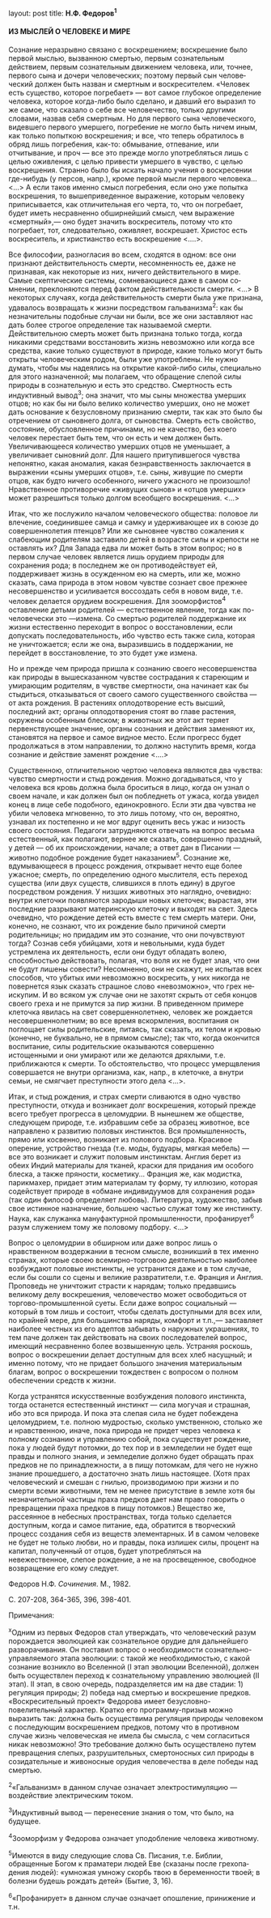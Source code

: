 layout: post
title: **Н.Ф. Федоров<sup>**1**</sup>**

#### **ИЗ МЫСЛЕЙ О ЧЕЛОВЕКЕ И МИРЕ**

Сознание неразрывно связано с воскрешением; воскрешение было первой
мыслью, вызванною смертью, первым сознательным действием, первым
сознательным движением человека, или, точнее, первого сына и дочери
человеческих; поэтому первый сын челове­ческий должен быть назван и
смертным и воскресителем. «Человек есть существо, которое погребает»
— вот самое глубокое определе­ние человека, которое когда-либо было
сделано, и давший его выразил то же самое, что сказало о себе все
человечество, только другими словами, назвав себя смертным. Но для
первого сына человеческого, видевшего первого умершего, погребение не
могло быть ничем иным, как только попыткою воскрешения; и все, что
теперь обратилось в обряд лишь погребения, как-то: обмывание,
отпевание, или отчитывание, и проч — все это прежде могло
упот­ребляться лишь с целью оживления, с целью привести
умершего в чувство, с целью воскрешения. Странно было бы искать
начало учения о воскресении где-нибудь (у персов, напр.), кроме первой
мысли первого человека... \<...\> А если таков именно смысл
погре­бения, если оно уже попытка воскрешения, то
вышеприведенное выражение, которым человеку приписывается,
как отличительная его черта, то, что он погребает, будет иметь
несравненно обширней­ший смысл, чем выражение «смертный»,— оно
будет значить воск­реситель, потому что кто погребает, тот,
следовательно, оживляет, воскрешает. Христос есть
воскреситель, и христианство есть воск­решение \<....\>.

Все философии, разногласия во всем, сходятся в одном: все они признают
действительность смерти, несомненность ее, даже не признавая, как
некоторые из них, ничего действительного в мире. Самые скептические
системы, сомневающиеся даже в самом со­мнении, преклоняются перед фактом
действительности смерти. \<...\> В некоторых случаях, когда
действительность смерти была уже признана, удавалось
возвращать к жизни посредством гальваниз­ма<sup>2</sup>: как бы
незначительны подобные случаи ни были, все же они заставляют нас дать
более строгое определение так называемой смерти. Действительною смерть
может быть признана только тогда, когда никакими средствами
восстановить жизнь невозможно или когда все средства, какие
только существуют в природе, какие только могут быть открыты
человеческим родом, были уже употреблены. Не нужно думать,
чтобы мы надеялись на открытие какой-либо силы, специально для этого
назначенной; мы полагаем, что обра­щение слепой силы природы в
сознательную и есть это средство. Смертность есть индуктивный
вывод<sup>3</sup>; она значит, что мы сыны множества умерших отцов; но
как бы ни было велико количество умерших, оно не может дать основание к
безусловному признанию смерти, так как это было бы отречением от
сыновнего долга, от сыновства. Смерть есть свойство, состояние,
обусловленное причи­нами, но не качество, без коего человек перестает
быть тем, что он есть и чем должен быть. Увеличивающееся количество
умерших отцов не уменьшает, а увеличивает сыновний долг. Для нашего
притупившегося чувства непонятно, какая аномалия, какая
безнрав­ственность заключается в выражении «сыны умерших
отцов», т.е. сыны, живущие по смерти отцов, как будто ничего особенного,
ничего ужасного не произошло\! Нравственное противоречие «живу­щих
сынов» и «отцов умерших» может разрешиться только долгом всеобщего
воскрешения. \<...\>

Итак, что же послужило началом человеческого общества: поло­вое ли
влечение, соединившее самца и самку и удерживающее их в союзе до
совершеннолетия птенцов? Или же сыновнее чувство сожаления к слабеющим
родителям заставило детей в возрасте силы и крепости не оставлять их?
Для Запада едва ли может быть в этом вопрос; но в первом случае
человек является лишь орудием природы для сохранения рода; в
последнем же он противодействует ей, поддерживает жизнь в
осужденном ею на смерть, или же, можно сказать, сама природа в
этом новом чувстве сознает свое прежнее несовершенство и усиливается
воссоздать себя в новом виде, т.е. человек делается орудием
воскрешения. Для зооморфистов<sup>4</sup> оставление детьми
родителей — естественное явление, тогда как по-человечески это
—измена. Со смертью родителей поддержание их жизни естественно
пере­ходит в вопрос о восстановлении, если допускать
последователь­ность, ибо чувство есть также сила,
которая не уничтожается; если же она, выразившись в поддержании, не
перейдет в восстановле­ние, то это будет уже измена.

Но и прежде чем природа пришла к сознанию своего несовер­шенства как
природы в вышесказанном чувстве сострадания к стареющим и умирающим
родителям, в чувстве смертности, она начинает как бы стыдиться,
отказываться от своего самого сущест­венного свойства —от акта
рождения. В растениях оплодотворение есть высший, последний акт;
органы оплодотворения стоят во главе растения, окружены особенным
блеском; в животных же этот акт теряет первенствующее значение, органы
сознания и действия заменяют их, становятся на первое и самое видное
место. Если прогресс будет продолжаться в этом направлении, то должно
насту­пить время, когда сознание и действие заменят рождение \<....\>

Существенною, отличительною чертою человека являются два чувства:
чувство смертности и стыд рождения. Можно догадываться, что у
человека вся кровь должна была броситься в лицо, когда он узнал о
своем начале, и как должен был он побледнеть от ужаса, когда увидел
конец в лице себе подобного, единокровного. Если эти два чувства не
убили человека мгновенно, то это лишь потому, что он, вероятно,
узнавал их постепенно и не мог вдруг оценить весь ужас и низость
своего состояния. Педагоги затрудняются отвечать на вопрос весьма
естественный, как полагают, вернее же сказать, совершенно праздный,
у детей — об их происхождении, начале; а ответ дан в Писании —животно
подобное рождение будет наказа­нием<sup>5</sup>. Сознание же,
вдумывающееся в процесс рождения, открыва­ет нечто еще более
ужасное; смерть, по определению одного мыслителя, есть переход
существа (или двух существ, слившихся в плоть едину) в другое
посредством рождения. У низших животных это наглядно, очевидно:
внутри клеточки появляются зародыши новых клеточек; вырастая, эти
последние разрывают материн­скую клеточку и выходят на свет. Здесь
очевидно, что рождение детей есть вместе с тем смерть матери. Они,
конечно, не сознают, что их рождение было причиной смерти
родительницы; но при­дадим им это сознание, что они
почувствуют тогда? Сознав себя убийцами, хотя и невольными,
куда будет устремлена их деятель­ность, если они будут обладать
волею, способностью действовать, полагая, что воля их не будет
злая, что они не будут лишены совести? Несомненно, они не скажут, не
испытав всех способов, что убитых ими невозможно воскресить, у них
никогда не повер­нется язык сказать страшное слово «невозможно»,
что грех не­искупим. И во всяком уж случае они не захотят скрыть от
себя концов своего греха и не примутся за пир жизни. В приведенном
примере клеточка явилась на свет совершеннолетнею, человек же
рождается несовершеннолетним; во все время вскормления,
вос­питания он поглощает силы родительские, питаясь, так
сказать, их телом и кровью (конечно, не буквально, не в прямом
смысле); так что, когда окончится воспитание, силы родительские
оказываются совершенно истощенными и они умирают или же делаются
дряхлыми, т.е. приближаются к смерти. То обстоятель­ство, что процесс
умерщвления совершается не внутри организ­ма, как, напр., в клеточке, а
внутри семьи, не смягчает преступности этого дела \<...\>.

Итак, и стыд рождения, и страх смерти сливаются в одно чувство
преступности, откуда и возникает долг воскрешения, кото­рый
прежде всего требует прогресса в целомудрии. В нынешнем же обществе,
следующем природе, т.е. избравшим себе за образец животное, все
направлено к развитию половых инстинктов. Вся промышленность,
прямо или косвенно, возникает из полового подбора. Красивое оперение,
устройство гнезда (т.е. моды, будуары, мягкая мебель) — все это
возникает и служит половым инстинктам. Англия берет из обеих
Индий материалы для тканей, краски для придания им особого блеска, а
также пряности, косметику... Фран­ция же, как модистка, парикмахер,
придает этим материалам ту форму, ту иллюзию, которая содействует
природе в «обмане инди­видуумов для сохранения рода» (так один
философ определяет любовь). Литература, художество, забыв свое
истинное назначение, большею частью служат тому же инстинкту. Наука,
как служанка мануфактурной промышленности, профанирует<sup>6</sup>
разум служением тому же половому подбору. \<...\>

Вопрос о целомудрии в обширном или даже вопрос лишь о нравственном
воздержании в тесном смысле, возникший в тех именно странах,
которые своею всемирно-торговою деятельностью наиболее возбуждают
половые инстинкты, не устранится даже и в том случае, если бы сошли со
сцены и великие развратители, т.е. Франция и Англия. Проповедь не
уничтожит страсти к нарядам; только предавшись великому делу
воскрешения, человечество мо­жет освободиться от
торгово-промышленной суеты. Если даже вопрос социальный
— который в том лишь и состоит, чтобы сделать доступными для всех или,
по крайней мере, для большинства наряды, комфорт и т.п.,— заставляет
наиболее честных из его адеп­тов забывать о наружных украшениях, то
тем паче должен так действовать на своих последователей вопрос,
имеющий несравнен­но более возвышенную цель. Устраняя роскошь,
вопрос о воскреше­нии делает доступным для всех хлеб насущный; и
именно потому, что не придает большого значения материальным благам,
вопрос о воскрешении тождествен с вопросом о полном обеспечении средств
к жизни.

Когда устранятся искусственные возбуждения полового инстин­кта, тогда
останется естественный инстинкт — сила могучая и страшная, ибо это
вся природа. И пока эта слепая сила не будет побеждена целомудрием,
т.е. полною мудростью, сколько умствен­ною, столько же и нравственною,
иначе, пока природа не придет через человека к полному сознанию и
управлению собой, пока существует рождение, пока у людей будут
потомки, до тех пор и в земледелии не будет еще правды и полного
знания, и земледелие должно будет обращать прах предков не по
принадлежности, а в пищу потомкам, для чего не нужно знание
прошедшего, а достаточ­но знать лишь настоящее. (Хотя прах
человеческий и смешан с гнилью, производимою при жизни и по
смерти всеми животными, тем не менее присутствие в земле хотя бы
незначительной частицы праха предков дает нам право говорить о
превращении праха предков в пищу потомков.) Вещество же,
рассеянное в небесных пространствах, тогда только сделается
доступным, когда и самое питание, еда, обратится в творческий
процесс создания себя из веществ элементарных. И в самом человеке
не будет не только любви, но и правды, пока излишек силы, процент на
капитал, полученный от отцов, будет употребляться на невежественное,
сле­пое рождение, а не на просвещенное, свободное возвращение его кому
следует.

Федоров Н.Ф. *Сочинения*. М., 1982.

С. 207-208, 364-365, 396, 398-401.

Примечания:

<sup>х</sup>Одним из первых Федоров стал утверждать, что человеческий
разум порождается эволюцией как сознательное орудие для даль­нейшего
разворачивания. Он поставил вопрос о необходимости
сознательно-управляемого этапа эволюции: с такой же
необходимо­стью, с какой сознание возникло во Вселенной (I этап
эволюции Вселенной), должен быть осуществлен переход к
сознательному управлению эволюцией (II этап). II этап, в свою
очередь, подразде­ляется им на две стадии: 1) регуляция природы; 2)
победа над смертью и воскрешение предков. «Воскресительный проект»
Федо­рова имеет безусловно-повелительный характер. Кратко его
про­грамму-призыв можно выразить так: должна быть осуществима
регуляция природы человеком с последующим воскрешением пред­ков,
потому что в противном случае жизнь человеческая не имела бы
смысла, с чем согласиться никак невозможно\! Это требование должно
быть осуществлено путем превращения слепых, разруши­тельных,
смертоносных сил природы в созидательные и живонос­ные
орудия человечества в деле победы над смертью.

<sup>2</sup>«Гальванизм» в данном случае означает электростимуляцию —
воздействие электрическим током.

<sup>3</sup>Индуктивный вывод — перенесение знания о том, что было, на
будущее.

<sup>4</sup>Зооморфизм у Федорова означает уподобление человека
живо­тному.

<sup>5</sup>Имеются в виду следующие слова Св. Писания, т.е. Библии,
обращенные Богом к праматери людей Еве (сказаны после грехопа­дения
людей): «умножая умножу скорбь твою в беременности твоей; в болезни
будешь рождать детей» (Бытие, 3, 16).

<sup>6</sup>«Профанирует» в данном случае означает опошление,
приниже­ние и т.н.

